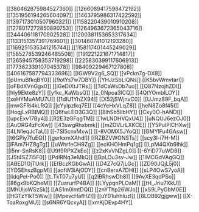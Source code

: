 [[380462875984527360]]
[[1266089417598472192]]
[[1351956194265604097]]
[[1463795986317422592]]
[[1397173010507960321]]
[[1158220439010910208]]
[[1278017272850890753]]
[[1264963672365043716]]
[[244406118170902528]]
[[1200381153653317634]]
[[1133151357391769601]]
[[301460741012193280]]
[[1169251535341215744]]
[[1158117401445249029]]
[[1585278539246485508]]
[[191221221671714817]]
[[1265945758353719298]]
[[225836399117606913]]
[[177362339107045378]]
[[98409229467127808]]
[[406167587794333696]]
[[IGW9V2g6_SQ]]
[[vPckn7g-DX8]]
[[pUmuBfkqBY0]]
[[9otYs7w7DBY]]
[[YHJzSbLiQNs]]
[[K5bvWmvtarI]]
[[oFBdXVnGgx0]]
[[iGeDiXtJTRs]]
[[TdCaWsDb7uo]]
[[Q87NzojhZDI]]
[[hly9Ekte8zY]]
[[yfkc_KaWbsQ]]
[[z_0Npoa3lCQ]]
[[4QtYOmblLOY]]
[[xeHYMuAMU7U]]
[[1dIU1YhZX94]]
[[X52jSWjnvC0]]
[[UJmz89F_bqA]]
[[mwGFRi4kLRQ]]
[[cYyIpzlkq7E]]
[[4cYeHxVLqZ8]]
[[heN8Zo8f45I]]
[[HoqjLxRBIMQ]]
[[Q6fwLEO3G3Q]]
[[8lhSb5libHY]]
[[Cky0O-hANDI]]
[[upcExv17By4]]
[[R2E3zGFqgTM]]
[[1wLNDHVQxU4]]
[[uNQUJ6ezOJ0]]
[[AuORG4zFcXw]]
[[43swgRhxbmk]]
[[mZOVLrLXKCE]]
[[Y5PulPlCHXw]]
[[4LN1eqJcTaU]]
[[-7Sl5cnxMxw]]
[[-8VOMX5JYoQ]]
[[GMYlFu4GAsw]]
[[t6GPiy7fuEQ]]
[[gerkxmXAhdI]]
[[RZBZVWONSTs]]
[[scy3I-i7H-M]]
[[lFAm7HZ8gTg]]
[[uWhrfeCH9Zg]]
[[ecKHOHmPq1g]]
[[LpM4QXb9lhk]]
[[l5nr-SnRsK8]]
[[U9f9RPXZkEo]]
[[z2xKvVNZgL0]]
[[-6YiD77uWD8]]
[[JSt4SZ7i5F0]]
[[PdlRNq3eMkQ]]
[[BpLOu3sv-Jw]]
[[1lMCGdVAgGQ]]
[[ABED1GjTUrk]]
[[EfBczKGbGwA]]
[[D4Z7cQ7jLGc]]
[[ZD90JQjL5j0]]
[[YDSEhszBgpM]]
[[aofW3iAjODY]]
[[cn8erxA7DHI]]
[[sLP4OwS7yoA]]
[[iIdqPeI-Po0]]
[[t_TkT07u7yU]]
[[q2lBRhswDh8]]
[[9AvXE3qdPSo]]
[[86gx9bKQheM]]
[[ZuarurfP4BA]]
[[LYypqnPLOaM]]
[[tH_Jriu7XkU]]
[[MhUljoWSzSk]]
[[AS1m0lmtDQI]]
[[znYThp26WJo]]
[[xS9LPyGbM0E]]
[[HGTzYlkT5Ww]]
[[MpevcHafHZI]]
[[uY01uhhIuzI]]
[[8LOB92gjgww]]
[[X-ToaRoxgMU]]
[[s6NR6YQcxyA]]
[[xmKjDEvp4HY]]
